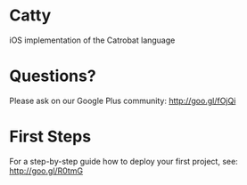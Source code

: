 Catty
=====

iOS implementation of the Catrobat language

# Questions?
Please ask on our Google Plus community: http://goo.gl/fOjQi

# First Steps
For a step-by-step guide how to deploy your first project, see: http://goo.gl/R0tmG


